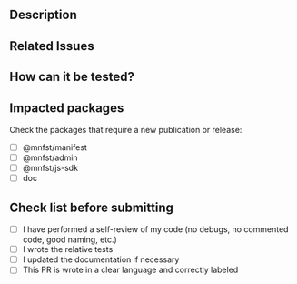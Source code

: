 ## Description

## Related Issues

## How can it be tested?

## Impacted packages

Check the packages that require a new publication or release:

- [ ] @mnfst/manifest
- [ ] @mnfst/admin
- [ ] @mnfst/js-sdk
- [ ] doc

## Check list before submitting

- [ ] I have performed a self-review of my code (no debugs, no commented code, good naming, etc.)
- [ ] I wrote the relative tests
- [ ] I updated the documentation if necessary
- [ ] This PR is wrote in a clear language and correctly labeled
